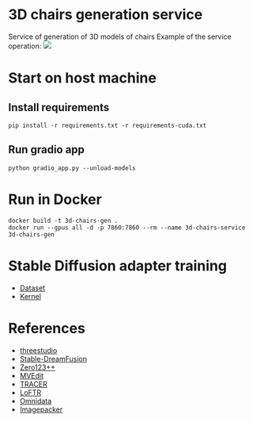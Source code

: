 # 3D chairs generation service

Service of generation of 3D models of chairs 
Example of the service operation:
![](assets/chairs_gen_demo.gif)

# Start on host machine
## Install requirements
```
pip install -r requirements.txt -r requirements-cuda.txt
```

## Run gradio app 
```
python gradio_app.py --unload-models
```

# Run in Docker 
```
docker build -t 3d-chairs-gen .
docker run --gpus all -d -p 7860:7860 --rm --name 3d-chairs-service 3d-chairs-gen
```

# Stable Diffusion adapter training
- [Dataset](https://www.kaggle.com/datasets/traptrip/text-to-chair/data)
- [Kernel](https://www.kaggle.com/code/traptrip/stablediffusion-lora-text-to-chair)

# References
- [threestudio](https://github.com/threestudio-project/threestudio)
- [Stable-DreamFusion](https://github.com/ashawkey/stable-dreamfusion)
- [Zero123++](https://github.com/SUDO-AI-3D/zero123plus)
- [MVEdit](https://github.com/Lakonik/MVEdit)
- [TRACER](https://github.com/Karel911/TRACER)
- [LoFTR](https://github.com/zju3dv/LoFTR)
- [Omnidata](https://github.com/EPFL-VILAB/omnidata)
- [Imagepacker](https://github.com/theFroh/imagepacker)
